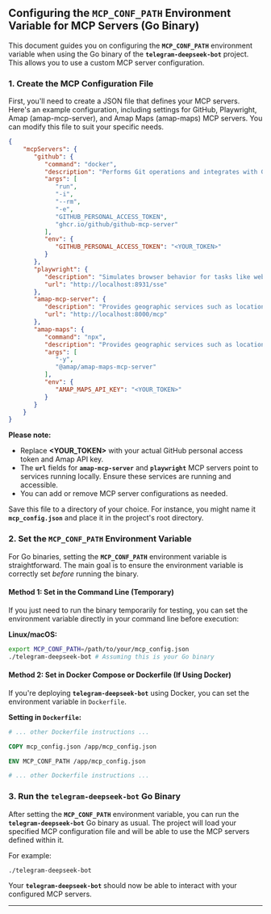 ## Configuring the `MCP_CONF_PATH` Environment Variable for MCP Servers (Go Binary)

This document guides you on configuring the **`MCP_CONF_PATH`** environment variable when using the Go binary of the **`telegram-deepseek-bot`** project. This allows you to use a custom MCP server configuration.

### 1. Create the MCP Configuration File

First, you'll need to create a JSON file that defines your MCP servers. Here's an example configuration, including settings for GitHub, Playwright, Amap (amap-mcp-server), and Amap Maps (amap-maps) MCP servers. You can modify this file to suit your specific needs.

```json
{
    "mcpServers": {
       "github": {
          "command": "docker",
          "description": "Performs Git operations and integrates with GitHub to manage repositories, pull requests, issues, and workflows.",
          "args": [
             "run",
             "-i",
             "--rm",
             "-e",
             "GITHUB_PERSONAL_ACCESS_TOKEN",
             "ghcr.io/github/github-mcp-server"
          ],
          "env": {
             "GITHUB_PERSONAL_ACCESS_TOKEN": "<YOUR_TOKEN>"
          }
       },
       "playwright": {
          "description": "Simulates browser behavior for tasks like web navigation, data scraping, and automated interactions with web pages.",
          "url": "http://localhost:8931/sse"
       },
       "amap-mcp-server": {
          "description": "Provides geographic services such as location lookup, route planning, and map navigation.",
          "url": "http://localhost:8000/mcp"
       },
       "amap-maps": {
          "command": "npx",
          "description": "Provides geographic services such as location lookup, route planning, and map navigation.",
          "args": [
             "-y",
             "@amap/amap-maps-mcp-server"
          ],
          "env": {
             "AMAP_MAPS_API_KEY": "<YOUR_TOKEN>"
          }
       }
    }
}
```

**Please note:**

* Replace **<YOUR\_TOKEN>** with your actual GitHub personal access token and Amap API key.
* The **`url`** fields for **`amap-mcp-server`** and **`playwright`** MCP servers point to services running locally. Ensure these services are running and accessible.
* You can add or remove MCP server configurations as needed.

Save this file to a directory of your choice. For instance, you might name it **`mcp_config.json`** and place it in the project's root directory.

### 2. Set the `MCP_CONF_PATH` Environment Variable

For Go binaries, setting the **`MCP_CONF_PATH`** environment variable is straightforward. The main goal is to ensure the environment variable is correctly set *before* running the binary.

#### Method 1: Set in the Command Line (Temporary)

If you just need to run the binary temporarily for testing, you can set the environment variable directly in your command line before execution:

**Linux/macOS:**

```bash
export MCP_CONF_PATH=/path/to/your/mcp_config.json
./telegram-deepseek-bot # Assuming this is your Go binary
```

#### Method 2: Set in Docker Compose or Dockerfile (If Using Docker)

If you're deploying **`telegram-deepseek-bot`** using Docker, you can set the environment variable in `Dockerfile`.


**Setting in `Dockerfile`:**

```dockerfile
# ... other Dockerfile instructions ...

COPY mcp_config.json /app/mcp_config.json

ENV MCP_CONF_PATH /app/mcp_config.json

# ... other Dockerfile instructions ...
```

### 3. Run the `telegram-deepseek-bot` Go Binary

After setting the **`MCP_CONF_PATH`** environment variable, you can run the **`telegram-deepseek-bot`** Go binary as usual. The project will load your specified MCP configuration file and will be able to use the MCP servers defined within it.

For example:

```bash
./telegram-deepseek-bot
```

Your **`telegram-deepseek-bot`** should now be able to interact with your configured MCP servers.

---

